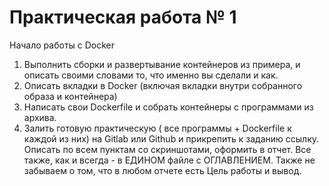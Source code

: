 # Практическая работа № 1
Начало работы с Docker
1. Выполнить сборки и развертывание контейнеров из примера, и описать своими словами то, что именно вы сделали и как.
2. Описать вкладки в Docker (включая вкладки внутри собранного образа и контейнера)
3. Написать свои Doсkerfile и собрать контейнеры с программами из архива. 
4. Залить готовую практическую ( все программы + Dockerfile к каждой из них) на Gitlab или Github и прикрепить к заданию ссылку.
Описать по всем пунктам со скриншотами, оформить в отчет. Все также, как и всегда - в ЕДИНОМ файле с ОГЛАВЛЕНИЕМ. Также не забываем о том, что в любом отчете есть Цель работы и вывод.
